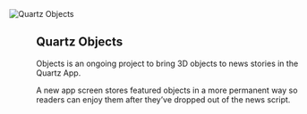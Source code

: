 <img src="/images/objectsPhoneStraight.png" style="margin-left:-48px;" alt="Quartz Objects" srcset="/images/objectsPhoneStraight.png 1x, /images/objectsPhoneStraight@2x.png 2x">
<div class="post-text">

## Quartz Objects

Objects is an ongoing project to bring 3D objects to news stories in the Quartz App.

A new app screen stores featured objects in a more permanent way so readers can enjoy them after they’ve dropped out of the news script.


</div>